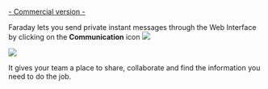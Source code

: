 [- Commercial version -](https://www.faradaysec.com/#download)

Faraday lets you send private instant messages through the Web Interface by clicking on the **Communication** icon ![](https://raw.github.com/wiki/infobyte/faraday/images/faraday_comm_icono.png)

![](https://raw.github.com/wiki/infobyte/faraday/images/faraday_comm_chat.png)

It gives your team a place to share, collaborate and find the information you need to do the job.